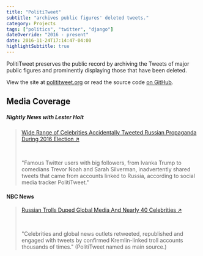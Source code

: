 ```yaml
---
title: "PolitiTweet"
subtitle: "archives public figures' deleted tweets."
category: Projects
tags: ["politics", "twitter", "django"]
dateOverride: "2016 - present"
date: 2016-11-24T17:14:47-04:00
highlightSubtitle: true
---
```


PolitiTweet preserves the public record by archiving the Tweets of major public figures and prominently displaying those that have been deleted.

View the site at [polititweet.org](https://polititweet.org) or read the source code [on GitHub](https://github.com/milesmcc/polititweet).

## Media Coverage

##### Nightly News with Lester Holt

> [Wide Range of Celebrities Accidentally Tweeted Russian Propaganda During 2016 Election &nearr;](https://www.nbcnews.com/nightly-news/video/wide-range-of-celebrities-accidentally-tweeted-russian-propaganda-during-2016-election-1087414339671)
> 
> <br>
>
> "Famous Twitter users with big followers, from Ivanka Trump to comedians Trevor Noah and Sarah Silverman, inadvertently shared tweets that came from accounts linked to Russia, according to social media tracker PolitiTweet."

#### NBC News

> [Russian Trolls Duped Global Media And Nearly 40 Celebrities &nearr;](https://www.nbcnews.com/tech/social-media/trump-other-politicians-celebs-shared-boosted-russian-troll-tweets-n817036)
>
> <br>
>
> "Celebrities and global news outlets retweeted, republished and engaged with tweets by confirmed Kremlin-linked troll accounts thousands of times." (PolitiTweet named as main source.)

